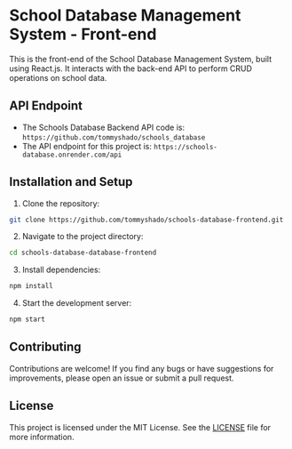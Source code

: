 # School Database Management System - Front-end

This is the front-end of the School Database Management System, built using React.js. It interacts with the back-end API to perform CRUD operations on school data.

## API Endpoint

* The Schools Database Backend API code is: ```https://github.com/tommyshado/schools_database```
* The API endpoint for this project is: ```https://schools-database.onrender.com/api```

## Installation and Setup

1. Clone the repository:
```bash
git clone https://github.com/tommyshado/schools-database-frontend.git
```
2. Navigate to the project directory:
```bash
cd schools-database-database-frontend
```
3. Install dependencies:
```bash
npm install
```
4. Start the development server:
```bash
npm start
```

## Contributing

Contributions are welcome! If you find any bugs or have suggestions for improvements, please open an issue or submit a pull request.

## License

This project is licensed under the MIT License. See the [LICENSE](https://github.com/tommyshado/schools-database-frontend/blob/main/LICENSE) file for more information.
